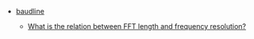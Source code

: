 - [baudline](https://www.baudline.com/)

  - [What is the relation between FFT length and frequency resolution?](https://electronics.stackexchange.com/questions/12407/what-is-the-relation-between-fft-length-and-frequency-resolution)
